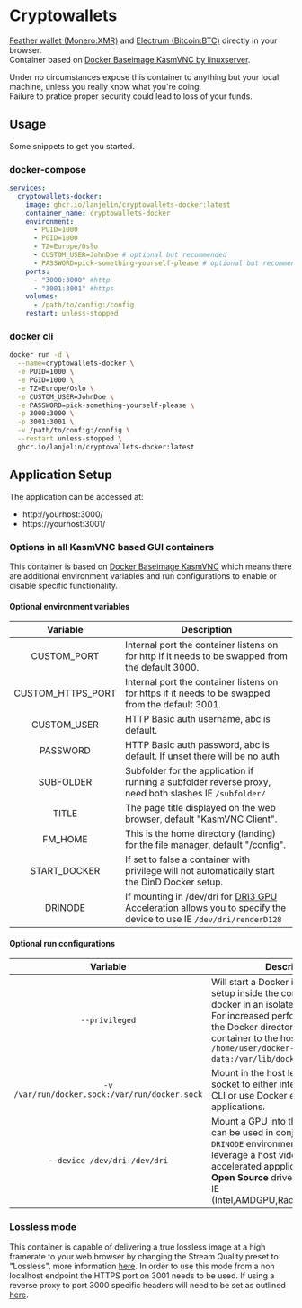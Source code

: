 # Cryptowallets
[Feather wallet (Monero:XMR)](https://featherwallet.org) and [Electrum (Bitcoin:BTC)](https://electrum.org/) directly in your browser.  
Container based on [Docker Baseimage KasmVNC by linuxserver](https://github.com/linuxserver/docker-baseimage-kasmvnc).  

Under no circumstances expose this container to anything but your local machine, unless you really know what you're doing.  
Failure to pratice proper security could lead to loss of your funds.  

## Usage

Some snippets to get you started.

### docker-compose

```yaml
services:
  cryptowallets-docker:
    image: ghcr.io/lanjelin/cryptowallets-docker:latest
    container_name: cryptowallets-docker
    environment:
      - PUID=1000
      - PGID=1000
      - TZ=Europe/Oslo
      - CUSTOM_USER=JohnDoe # optional but recommended
      - PASSWORD=pick-something-yourself-please # optional but recommended
    ports:
      - "3000:3000" #http
      - "3001:3001" #https
    volumes:
      - /path/to/config:/config
    restart: unless-stopped
```

### docker cli

```bash
docker run -d \
  --name=cryptowallets-docker \
  -e PUID=1000 \
  -e PGID=1000 \
  -e TZ=Europe/Oslo \
  -e CUSTOM_USER=JohnDoe \
  -e PASSWORD=pick-something-yourself-please \
  -p 3000:3000 \
  -p 3001:3001 \
  -v /path/to/config:/config \
  --restart unless-stopped \
  ghcr.io/lanjelin/cryptowallets-docker:latest
```

## Application Setup

The application can be accessed at:

* http://yourhost:3000/
* https://yourhost:3001/

### Options in all KasmVNC based GUI containers

This container is based on [Docker Baseimage KasmVNC](https://github.com/linuxserver/docker-baseimage-kasmvnc) which means there are additional environment variables and run configurations to enable or disable specific functionality.

#### Optional environment variables

| Variable | Description |
| :----: | --- |
| CUSTOM_PORT | Internal port the container listens on for http if it needs to be swapped from the default 3000. |
| CUSTOM_HTTPS_PORT | Internal port the container listens on for https if it needs to be swapped from the default 3001. |
| CUSTOM_USER | HTTP Basic auth username, abc is default. |
| PASSWORD | HTTP Basic auth password, abc is default. If unset there will be no auth |
| SUBFOLDER | Subfolder for the application if running a subfolder reverse proxy, need both slashes IE `/subfolder/` |
| TITLE | The page title displayed on the web browser, default "KasmVNC Client". |
| FM_HOME | This is the home directory (landing) for the file manager, default "/config". |
| START_DOCKER | If set to false a container with privilege will not automatically start the DinD Docker setup. |
| DRINODE | If mounting in /dev/dri for [DRI3 GPU Acceleration](https://www.kasmweb.com/kasmvnc/docs/master/gpu_acceleration.html) allows you to specify the device to use IE `/dev/dri/renderD128` |

#### Optional run configurations

| Variable | Description |
| :----: | --- |
| `--privileged` | Will start a Docker in Docker (DinD) setup inside the container to use docker in an isolated environment. For increased performance mount the Docker directory inside the container to the host IE `-v /home/user/docker-data:/var/lib/docker`. |
| `-v /var/run/docker.sock:/var/run/docker.sock` | Mount in the host level Docker socket to either interact with it via CLI or use Docker enabled applications. |
| `--device /dev/dri:/dev/dri` | Mount a GPU into the container, this can be used in conjunction with the `DRINODE` environment variable to leverage a host video card for GPU accelerated appplications. Only **Open Source** drivers are supported IE (Intel,AMDGPU,Radeon,ATI,Nouveau) |

### Lossless mode

This container is capable of delivering a true lossless image at a high framerate to your web browser by changing the Stream Quality preset to "Lossless", more information [here](https://www.kasmweb.com/docs/latest/how_to/lossless.html#technical-background). In order to use this mode from a non localhost endpoint the HTTPS port on 3001 needs to be used. If using a reverse proxy to port 3000 specific headers will need to be set as outlined [here](https://github.com/linuxserver/docker-baseimage-kasmvnc#lossless).

